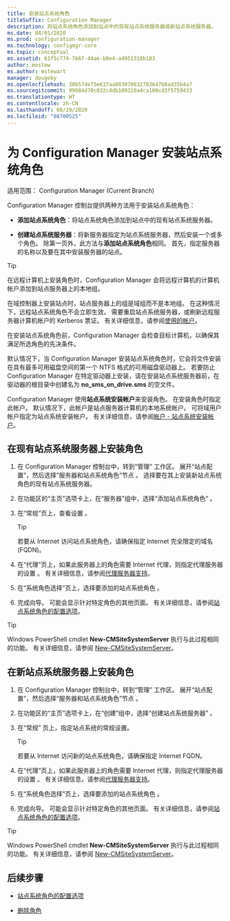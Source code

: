 ```yaml
---
title: 安装站点系统角色
titleSuffix: Configuration Manager
description: 将站点系统角色添加到站点中的现有站点系统服务器或新站点系统服务器。
ms.date: 04/01/2020
ms.prod: configuration-manager
ms.technology: configmgr-core
ms.topic: conceptual
ms.assetid: 61f5c774-7667-44ae-b8e4-a4951318b183
author: mestew
ms.author: mstewart
manager: dougeby
ms.openlocfilehash: 30b57de75e637aa083070832783647b8ad35b4a7
ms.sourcegitcommit: 99084d70c032c4db109328a4ca100cd3f5759433
ms.translationtype: HT
ms.contentlocale: zh-CN
ms.lasthandoff: 08/20/2020
ms.locfileid: "88700525"
---
```

# <a name="install-site-system-roles-for-configuration-manager"></a>为 Configuration Manager 安装站点系统角色

适用范围：  Configuration Manager (Current Branch)

Configuration Manager 控制台提供两种方法用于安装站点系统角色：

- **添加站点系统角色**：将站点系统角色添加到站点中的现有站点系统服务器。

- **创建站点系统服务器**：将新服务器指定为站点系统服务器，然后安装一个或多个角色。 除第一页外，此方法与**添加站点系统角色**相同。 首先，指定服务器的名称以及要在其中安装服务器的站点。

> [!TIP]
> 在远程计算机上安装角色时，Configuration Manager 会将远程计算机的计算机帐户添加到站点服务器上的本地组。
>
> 在域控制器上安装站点时，站点服务器上的组是域组而不是本地组。 在这种情况下，远程站点系统角色不会立即生效。 需要重启站点系统服务器，或刷新远程服务器计算机帐户的 Kerberos 票证。 有关详细信息，请参阅[使用的帐户](../../../plan-design/hierarchy/accounts.md)。

在安装站点系统角色前，Configuration Manager 会检查目标计算机，以确保其满足所选角色的先决条件。

默认情况下，当 Configuration Manager 安装站点系统角色时，它会将文件安装在具有最多可用磁盘空间的第一个 NTFS 格式的可用磁盘驱动器上。 若要防止 Configuration Manager 在特定驱动器上安装，请在安装站点系统服务器前，在驱动器的根目录中创建名为 **no_sms_on_drive.sms** 的空文件。

Configuration Manager 使用**站点系统安装帐户**来安装角色。 在安装角色时指定此帐户。 默认情况下，此帐户是站点服务器计算机的本地系统帐户。 可将域用户帐户指定为站点系统安装帐户。 有关详细信息，请参阅[帐户 - 站点系统安装帐户](../../../plan-design/hierarchy/accounts.md#site-system-installation-account)。

## <a name="install-roles-on-an-existing-site-system-server"></a><a name="bkmk_addrole"></a> 在现有站点系统服务器上安装角色

1. 在 Configuration Manager 控制台中，转到“管理”  工作区。 展开“站点配置”，然后选择“服务器和站点系统角色”节点   。 选择要在其上安装新站点系统角色的现有站点系统服务器。

1. 在功能区的“主页”选项卡上，在“服务器”组中，选择“添加站点系统角色”    。

1. 在“常规”页上，查看设置  。

    > [!TIP]
    >  若要从 Internet 访问站点系统角色，请确保指定 Internet 完全限定的域名 (FQDN)。

1. 在“代理”页上，如果此服务器上的角色需要 Internet 代理，则指定代理服务器的设置  。 有关详细信息，请参阅[代理服务器支持](../../../plan-design/network/proxy-server-support.md)。

1. 在“系统角色选择”页上，选择要添加的站点系统角色  。

1. 完成向导。 可能会显示针对特定角色的其他页面。 有关详细信息，请参阅[站点系统角色的配置选项](configuration-options-for-site-system-roles.md)。

> [!TIP]
> Windows PowerShell cmdlet **New-CMSiteSystemServer** 执行与此过程相同的功能。 有关详细信息，请参阅 [New-CMSiteSystemServer](/powershell/module/configurationmanager/new-cmsitesystemserver?view=sccm-ps)。

## <a name="install-roles-on-a-new-site-system-server"></a><a name="bkmk_createnew"></a> 在新站点系统服务器上安装角色

1. 在 Configuration Manager 控制台中，转到“管理”  工作区。 展开“站点配置”，然后选择“服务器和站点系统角色”节点   。

1. 在功能区的“主页”选项卡上，在“创建”组中，选择“创建站点系统服务器”    。

1. 在“常规”  页上，指定站点系统的常规设置。

    > [!TIP]
    > 若要从 Internet 访问新的站点系统角色，请确保指定 Internet FQDN。

1. 在“代理”页上，如果此服务器上的角色需要 Internet 代理，则指定代理服务器的设置  。 有关详细信息，请参阅[代理服务器支持](../../../plan-design/network/proxy-server-support.md)。

1. 在“系统角色选择”页上，选择要添加的站点系统角色  。

1. 完成向导。 可能会显示针对特定角色的其他页面。 有关详细信息，请参阅[站点系统角色的配置选项](configuration-options-for-site-system-roles.md)。

> [!TIP]
> Windows PowerShell cmdlet **New-CMSiteSystemServer** 执行与此过程相同的功能。 有关详细信息，请参阅 [New-CMSiteSystemServer](/powershell/module/configurationmanager/new-cmsitesystemserver?view=sccm-ps)。

## <a name="next-steps"></a>后续步骤

- [站点系统角色的配置选项](configuration-options-for-site-system-roles.md)

- [删除角色](../install/uninstall-sites-and-hierarchies.md#bkmk_role)